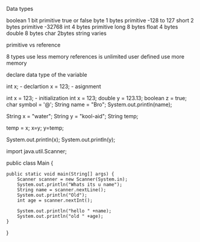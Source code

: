Data types

boolean 1 bit primitive true or false
byte 1 bytes primitive -128 to 127
short 2 bytes primitive -32768
int 4 bytes primitive
long 8 bytes
float 4 bytes
double 8 bytes
char 2bytes
string varies


primitive vs reference

8 types use less memory
references is unlimited user defined use more memory

declare data type of the variable

int x; - declartion
x = 123; - asignment

int x = 123; - initialization
		int x = 123;
		double y = 123.13;
		boolean z = true;
		char symbol = '@';
		String name = "Bro";
		System.out.println(name);


String x = "water";
String y = "kool-aid";
String temp;

temp = x;
x=y;
y=temp;

System.out.println(x);
System.out.println(y);


import java.util.Scanner;

public class Main {

	public static void main(String[] args) {
		Scanner scanner = new Scanner(System.in);
		System.out.println("Whats its u name");
		String name = scanner.nextLine();
		System.out.println("Old");
		int age = scanner.nextInt();
		
		System.out.println("hello " +name);
		System.out.println("old " +age);
	}

}
